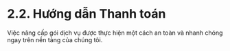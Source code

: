 # 2.2. Hướng dẫn Thanh toán

Việc nâng cấp gói dịch vụ được thực hiện một cách an toàn và nhanh chóng ngay trên nền tảng của chúng tôi.

